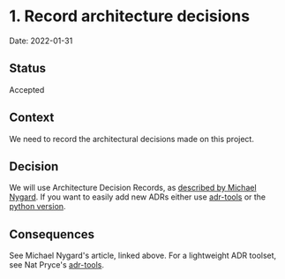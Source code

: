 # 1. Record architecture decisions

Date: 2022-01-31

## Status

Accepted

## Context

We need to record the architectural decisions made on this project.

## Decision

We will use Architecture Decision Records, as [described by Michael Nygard](http://thinkrelevance.com/blog/2011/11/15/documenting-architecture-decisions).
If you want to easily add new ADRs either use [adr-tools](https://github.com/npryce/adr-tools) or the [python version](https://pypi.org/project/adr-tools-python/).

## Consequences

See Michael Nygard's article, linked above. For a lightweight ADR toolset, see Nat Pryce's [adr-tools](https://github.com/npryce/adr-tools).
